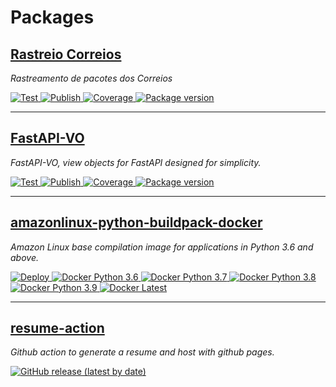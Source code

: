 # Packages

<div class="package">
  <h2 class="package-title">
    <a href="https://rastreio-correios.r3ck.com.br">
      <strong>Rastreio Correios</strong>
    </a>
  </h2>
  <p class="package-description"><em>Rastreamento de pacotes dos Correios</em></p>

  <p class="package-badges">
    <a href="https://github.com/rennancockles/rastreio-correios/actions?query=workflow%3ACheck%20&%20Test" target="_blank">
        <img src="https://img.shields.io/github/workflow/status/rennancockles/rastreio-correios/Check%20&%20Test?label=Test" alt="Test">
    </a>
    <a href="https://github.com/rennancockles/rastreio-correios/actions?query=workflow%3APublish" target="_blank">
        <img src="https://img.shields.io/github/workflow/status/rennancockles/rastreio-correios/Publish?label=Publish" alt="Publish">
    </a>
    <a href="https://codecov.io/gh/rennancockles/rastreio-correios" target="_blank">
        <img src="https://img.shields.io/codecov/c/github/rennancockles/rastreio-correios?color=%2334D058" alt="Coverage">
    </a>
    <a href="https://pypi.org/project/rastreio-correios/" target="_blank">
        <img src="https://img.shields.io/pypi/v/rastreio-correios?color=blue" alt="Package version">
    </a>
  </p>
</div>

---

<div class="package">
  <h2 class="package-title">
    <a href="https://fastapi-vo.r3ck.com.br">
      <strong>FastAPI-VO</strong>
    </a>
  </h2>
  <p class="package-description"><em>FastAPI-VO, view objects for FastAPI designed for simplicity.</em></p>

  <p class="package-badges">
    <a href="https://github.com/rennancockles/fastapi-vo/actions?query=workflow%3ALint%20and%20Test" target="_blank">
        <img src="https://img.shields.io/github/workflow/status/rennancockles/fastapi-vo/Lint%20and%20Test?label=Test" alt="Test">
    </a>
    <a href="https://github.com/rennancockles/fastapi-vo/actions?query=workflow%3ARelease" target="_blank">
        <img src="https://img.shields.io/github/workflow/status/rennancockles/fastapi-vo/Release?label=Publish" alt="Publish">
    </a>
    <a href="https://codecov.io/gh/rennancockles/fastapi-vo" target="_blank">
        <img src="https://img.shields.io/codecov/c/github/rennancockles/fastapi-vo?color=%2334D058" alt="Coverage">
    </a>
    <a href="https://pypi.org/project/fastapi-vo/" target="_blank">
        <img src="https://img.shields.io/pypi/v/FastAPI-VO?color=blue" alt="Package version">
    </a>
  </p>
</div>

---

<div class="package">
  <h2 class="package-title">
    <a href="https://hub.docker.com/r/rennancockles/amazonlinux-python-buildpack">
      <strong>amazonlinux-python-buildpack-docker</strong>
    </a>
  </h2>
  <p class="package-description"><em>Amazon Linux base compilation image for applications in Python 3.6 and above.</em></p>

  <p class="package-badges">
    <a href="https://github.com/rennancockles/amazonlinux-python-buildpack-docker/actions?query=workflow%3ADeploy" target="_blank">
        <img src="https://img.shields.io/github/workflow/status/rennancockles/amazonlinux-python-buildpack-docker/Deploy?logo=github" alt="Deploy">
    </a>
    <a href="https://hub.docker.com/repository/docker/rennancockles/amazonlinux-python-buildpack" target="_blank">
        <img src="https://img.shields.io/docker/v/rennancockles/amazonlinux-python-buildpack/python3.6?logo=docker" alt="Docker Python 3.6">
    </a>
    <a href="https://hub.docker.com/repository/docker/rennancockles/amazonlinux-python-buildpack" target="_blank">
        <img src="https://img.shields.io/docker/v/rennancockles/amazonlinux-python-buildpack/python3.7?logo=docker" alt="Docker Python 3.7">
    </a>
    <a href="https://hub.docker.com/repository/docker/rennancockles/amazonlinux-python-buildpack" target="_blank">
        <img src="https://img.shields.io/docker/v/rennancockles/amazonlinux-python-buildpack/python3.8?logo=docker" alt="Docker Python 3.8">
    </a>
    <a href="https://hub.docker.com/repository/docker/rennancockles/amazonlinux-python-buildpack" target="_blank">
        <img src="https://img.shields.io/docker/v/rennancockles/amazonlinux-python-buildpack/python3.9?logo=docker" alt="Docker Python 3.9">
    </a>
    <a href="https://hub.docker.com/repository/docker/rennancockles/amazonlinux-python-buildpack" target="_blank">
        <img src="https://img.shields.io/docker/v/rennancockles/amazonlinux-python-buildpack/latest?logo=docker" alt="Docker Latest">
    </a>
  </p>
</div>

---

<div class="package">
  <h2 class="package-title">
    <a href="https://github.com/marketplace/actions/resume-template">
      <strong>resume-action</strong>
    </a>
  </h2>
  <p class="package-description">
    <em>Github action to generate a resume and host with github pages.</em>
  </p>

  <p class="package-badges">
    <a href="https://github.com/rennancockles/resume-action/releases/tag/v1" target="_blank">
        <img alt="GitHub release (latest by date)" src="https://img.shields.io/github/v/release/rennancockles/resume-action?logo=github">
    </a>
  </p>
</div>